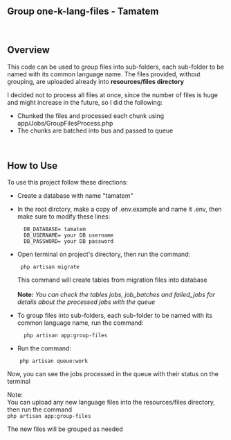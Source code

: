 
## Group one-k-lang-files - Tamatem

</br>

## Overview

This code can be used to group files into sub-folders, each sub-folder to be named with its common language name.
The files provided, without grouping, are uploaded already into **resources/files directory**

I decided not to process all files at once, since the number of files is huge and might increase in the future, so I did the following:
   - Chunked the files and processed each chunk using app/Jobs/GroupFilesProcess.php <br />
   - The chunks are batched into bus and passed to queue <br />
</br>

## How to Use

To use this project follow these directions:

* Create a database with name "tamatem"

* In the root dirctory, make a copy of .env.example and name it .env, then make sure to modify these lines:
  ```
    DB_DATABASE= tamatem   
    DB_USERNAME= your DB username  
    DB_PASSWORD= your DB password  
    ```


* Open terminal on project's directory, then run the command:
  ```
   php artisan migrate
  ```
  
    This command will create tables from migration files into database<br />    
    <b>Note:</b> _You can check the tables jobs, job_batches and failed_jobs for details about the processed jobs with the queue_

* To group files into sub-folders, each sub-folder to be named with its common language name, run the command:
  ```
    php artisan app:group-files
  ```
* Run the command:<br />

```
    php artisan queue:work   
```

Now, you can see the jobs processed in the queue with their status on the terminal


Note:<br />
    You can upload any new language files into the resources/files directory, then run the command  <br />
    ```
    php artisan app:group-files 
    ```
    
The new files will be grouped as needed 

